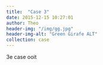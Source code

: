 ```yaml
---
title:  "Case 3"
date: 2015-12-15 10:27:01
author: Theo
header-img: "/img/gg.jpg"
header-img-alt: "Green Girafe ALT"
collection: case
---
```

3e case ooit
